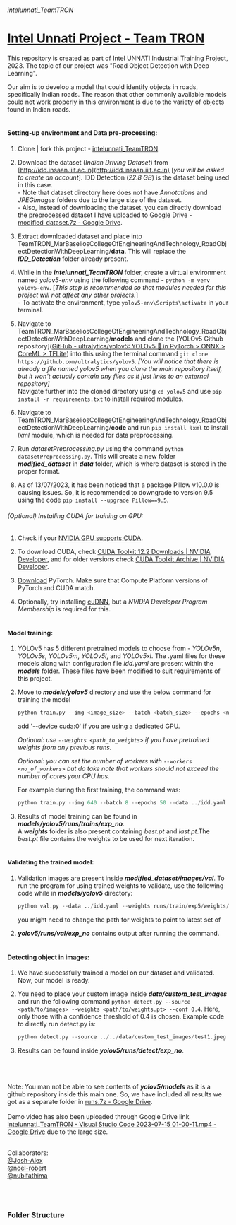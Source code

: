 ###### *intelunnati_TeamTRON*

# **<u>Intel Unnati Project - Team TRON</u>**

This repository is created as part of Intel UNNATI Industrial Training Project, 2023. The topic of our project was "Road Object Detection with Deep Learning". <br>

Our aim is to develop a model that could identify objects in roads, specifically Indian roads. The reason that other commonly available models could not work properly in this environment is due to the variety of objects found in Indian roads. <br><br>

#### Setting-up environment and Data pre-processing:

1. Clone | fork this project - [intelunnati_TeamTRON](https://github.com/noel-robert/intelunnati_TeamTRON). <br>

2. Download the dataset (_Indian Driving Dataset_) from [http://idd.insaan.iiit.ac.in](http://idd.insaan.iiit.ac.in) [_you will be asked to create an account_]. IDD Detection (_22.8 GB_) is the dataset being used in this case. <br> - Note that dataset directory here does not have _Annotations_  and _JPEGImages_ folders due to the large size of the dataset.<br> - Also, instead of downloading the dataset, you can directly download the preprocessed dataset I have uploaded to Google Drive - [modified_dataset.7z - Google Drive](https://drive.google.com/file/d/11eG27ohpZH5FOSOTJtI7AwwArKm753ap/view?usp=sharing). <br>

3. Extract downloaded dataset and place into TeamTRON_MarBaseliosCollegeOfEngineeringAndTechnology_RoadObjectDetectionWithDeepLearning/**data**. This will replace the ***IDD_Detection*** folder already present. <br>

4. While in the ***intelunnati_TeamTRON*** folder, create a virtual environment named _yolov5-env_ using the following command - `python -m venv yolov5-env`. [*This step is recommended so that modules needed for this project will not affect any other projects.*]<br> - To activate the environment, type `yolov5-env\Scripts\activate` in your terminal. <br>

5. Navigate to TeamTRON_MarBaseliosCollegeOfEngineeringAndTechnology_RoadObjectDetectionWithDeepLearning/**models** and clone the [YOLOv5 Github repository]([GitHub - ultralytics/yolov5: YOLOv5 🚀 in PyTorch &gt; ONNX &gt; CoreML &gt; TFLite](https://github.com/ultralytics/yolov5)) into this using the terminal command `git clone https://github.com/ultralytics/yolov5`. *[You will notice that there is already a file named yolov5 when you clone the main repository itself, but it won't actually contain any files as it just links to an external repository]* <br>Navigate further into the cloned directory using `cd yolov5` and use `pip install -r requirements.txt` to install required modules. <br>

6. Navigate to TeamTRON_MarBaseliosCollegeOfEngineeringAndTechnology_RoadObjectDetectionWithDeepLearning/**code** and run `pip install lxml` to install *lxml* module, which is needed for data preprocessing. <br>

7. Run *datasetPreprocessing.py* using the command `python datasetPreprocessing.py`. This will create a new folder ***modified_dataset*** in ***data*** folder, which is where dataset is stored in the proper format. <br>

8. As of 13/07/2023, it has been noticed that a package Pillow v10.0.0 is causing issues. So, it is recommended to downgrade to version 9.5 using the code `pip install --upgrade Pillow==9.5`. <br>

###### (Optional) Installing CUDA for training on GPU:

1. Check if your [NVIDIA GPU supports CUDA](https://developer.nvidia.com/cuda-gpus). <br>

2. To download CUDA, check [CUDA Toolkit 12.2 Downloads | NVIDIA Developer](https://developer.nvidia.com/cuda-downloads), and for older versions check [CUDA Toolkit Archive | NVIDIA Developer](https://developer.nvidia.com/cuda-toolkit-archive). <br>

3. [Download](https://pytorch.org/get-started/locally/) PyTorch. Make sure that Compute Platform versions of PyTorch and CUDA match. <br>

4. Optionally, try installing [cuDNN](https://developer.nvidia.com/cudnn), but a *NVIDIA Developer Program Membership* is required for this. <br> <br>

#### Model training:

1. YOLOv5 has 5 different pretrained models to choose from - *YOLOv5n*, *YOLOv5s*, *YOLOv5m*, *YOLOv5l*, and *YOLOv5xl*. The .yaml files for these models along with configuration file *idd.yaml* are present within the ***models*** folder. These files have been modified to suit requirements of this project. <br>

2. Move to ***models/yolov5*** directory and use the below command for training the model
   
   ```python
   python train.py --img <image_size> --batch <batch_size> --epochs <num_epochs> --data <data/data.yaml> --cfg <path_to_model_config>
   ```
   
   add '--device cuda:0' if you are using a dedicated GPU.
   
   *Optional: use `--weights <path_to_weights>` if you have pretrained weights from any previous runs.*
   
   *Optional: you can set the number of workers with `--workers <no_of_workers>` but do take note that workers should not exceed the number of cores your CPU has.*
   
   For example during the first training, the command was:
   
   ```python
   python train.py --img 640 --batch 8 --epochs 50 --data ../idd.yaml --cfg ../yolov5n.yaml --device cuda:0 --workers 8
   ```

3. Results of model training can be found in ***models/yolov5/runs/trains/exp_no***.<br>A ***weights*** folder is also present containing *best.pt* and *last.pt*.The *best.pt* file contains the weights to be used for next iteration. <br> <br>

#### Validating the trained model:

1. Validation images are present inside ***modified_dataset/images/val***. To run the program for using trained weights to validate, use the following code while in ***models/yolov5*** directory: <br>
   
   ```python
   python val.py --data ../idd.yaml --weights runs/train/exp5/weights/best.pt --device cuda:0
   ```
   
   you might need to change the path for weights to point to latest set of 

2. ***yolov5/runs/val/exp_no*** contains output after running the command. <br> <br>

#### Detecting object in images:

1. We have successfully trained a model on our dataset and validated. Now, our model is ready.

2. You need to place your custom image inside ***data/custom_test_images*** and run the following command `python detect.py --source <path/to/images> --weights <path/to/weights.pt> --conf 0.4`. Here, only those with a confidence threshold of 0.4 is chosen. Example code to directly run detect.py is:<br>
   
   ```python
   python detect.py --source ../../data/custom_test_images/test1.jpeg --weights runs/train/exp5/weights/best.pt --conf 0.4
   ```

3. Results can be found inside ***yolov5/runs/detect/exp_no***. <br> <br> <br> <br>

Note: You man not be able to see contents of ***yolov5/models*** as it is a github repository inside this main one. So, we have included all results we got as a separate folder in [runs.7z - Google Drive](https://drive.google.com/file/d/1b9dsNeczHFCALR3tDcBCGzoRMX_szgQI/view?usp=drive_link). <br> <br> Demo video has also been uploaded through Google Drive link [intelunnati_TeamTRON - Visual Studio Code 2023-07-15 01-00-11.mp4 - Google Drive](https://drive.google.com/file/d/1fqE9ToE9gPHpq68IN1d_Efieel7MafPw/view?usp=drive_link) due to the large size. <br> <br>

Collaborators:  
 [@Josh-Alex](https://github.com/JoshAlex12)  
 [@noel-robert](https://github.com/noel-robert)  
 [@nubifathima](https://github.com/nubifathima)

<br><br>

### ****Folder Structure****<br>
